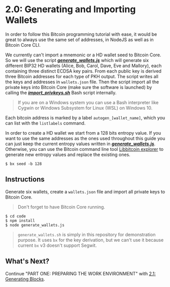 # 2.0: Generating and Importing Wallets

In order to follow this Bitcoin programming tutorial with ease, it would be great to always use the same set of addresses, in NodeJS as well as in 
Bitcoin Core CLI.

We currently can't import a mnemonic or a HD wallet seed to Bitcoin Core. So we will use the script 
**_[generate_wallets.js](code/generate_wallets.js)_** which will generate six different BIP32 HD wallets (Alice, Bob, 
Carol, Dave, Eve and Mallory), each containing three distinct ECDSA key pairs. From each public key is derived three 
Bitcoin addresses for each type of PKH output.
The script writes all the keys and addresses in `wallets.json` file.
Then the script import all the private keys into Bitcoin Core (make sure the software is launched) by calling the 
**_[import_privkeys.sh](code/import_privkeys.sh)_** Bash script internally. 
> If you are on a Windows system you can use a Bash interpreter like Cygwin or Windows Subsystem for Linux (WSL) on Windows 10.

Each bitcoin address is marked by a label `autogen_[wallet_name]`, which you can list with the `listlabels` command.

In order to create a HD wallet we start from a 128 bits entropy value.
If you want to use the same addresses as the ones used throughout this guide you can just keep the current entropy values 
written in **_[generate_wallets.js](code/generate_wallets.js)_**.
Otherwise, you can use the Bitcoin command line tool 
[Libbitcoin explorer](https://github.com/libbitcoin/libbitcoin-explorer) to generate new entropy values and replace the 
existing ones.
```
$ bx seed -b 128
```


## Instructions

Generate six wallets, create a `wallets.json` file and import all private keys to Bitcoin Core.
> Don't forget to have Bitcoin Core running.
```
$ cd code
$ npm install
$ node generate_wallets.js
```

> `generate_wallets.sh` is simply in this repository for demonstration purpose. It uses `bx` for the key derivation, but
> we can't use it because current `bx` v3 doesn't support Segwit. 


## What's Next?

Continue "PART ONE: PREPARING THE WORK ENVIRONMENT" with [2.1: Generating Blocks](02_1_Generating_Blocks.md).